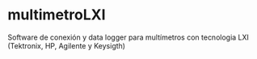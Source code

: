 # multimetroLXI
Software de conexión y data logger para multímetros con tecnologia LXI (Tektronix, HP, Agilente y Keysigth)
